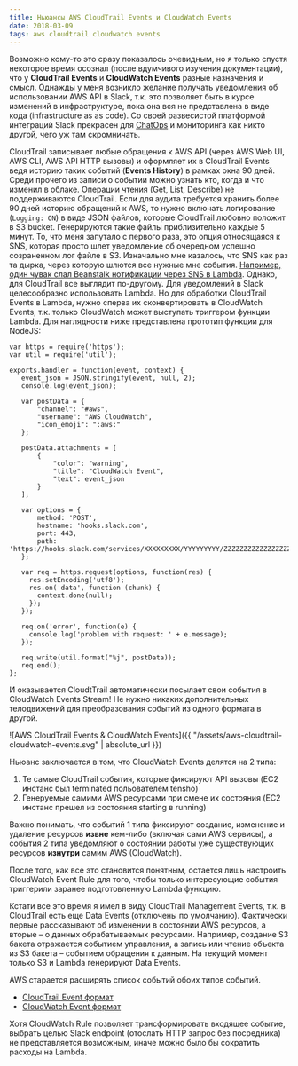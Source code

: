 ```yaml
---
title: Ньюансы AWS CloudTrail Events и CloudWatch Events
date: 2018-03-09
tags: aws cloudtrail cloudwatch events
---
```


Возможно кому-то это сразу показалось очевидным, но я только спустя некоторое время осознал (после вдумчивого изучения документации), что у **CloudTrail Events** и **CloudWatch Events** разные назначения и смысл. Однажды у меня возникло желание получать уведомления об использовании AWS API в Slack, т.к. это позволяет быть в курсе изменений в инфраструктуре, пока она вся не представлена в виде кода (infrastructure as as code). Со своей развесистой платформой интеграций Slack прекрасен для [ChatOps](https://en.wikipedia.org/wiki/ChatOps) и мониторинга как никто другой, чего уж там скромничать.

CloudTrail записывает любые обращения к AWS API (через AWS Web UI, AWS CLI, AWS API HTTP вызовы) и оформляет их в CloudTrail Events ведя историю таких событий (**Events History**) в рамках окна 90 дней. Среди прочего из записи о событии можно узнать кто, когда и что изменил в облаке. Операции чтения (Get, List, Describe) не поддерживаются CloudTrail. Если для аудита требуется хранить более 90 дней историю обращений к AWS, то нужно включать логирование (`Logging: ON`) в виде JSON файлов, которые CloudTrail любовно положит в S3 bucket. Генерируются такие файлы приблизительно каждые 5 минут. То, что меня запутало с первого раза, это опция относящаяся к SNS, которая просто шлет уведомление об очередном успешно созраненном лог файле в S3. Изначально мне казалось, что SNS как раз та дырка, через которую шлются все нужные мне события. [Например, один чувак слал Beanstalk нотификации через SNS в Lambda](https://medium.com/cohealo-engineering/how-set-up-a-slack-channel-to-be-an-aws-sns-subscriber-63b4d57ad3ea). Однако, для CloudTrail все выглядит по-другому. Для уведомлений в Slack целесообразно использовать Lambda. Но для обработки CloudTrail Events в Lambda, нужно сперва их сконвертировать в CloudWatch Events, т.к. только CloudWatch может выступать триггером функции Lambda. Для наглядности ниже представлена прототип функции для NodeJS:

 ```
var https = require('https');
var util = require('util');

exports.handler = function(event, context) {
    event_json = JSON.stringify(event, null, 2);
    console.log(event_json);

    var postData = {
        "channel": "#aws",
        "username": "AWS CloudWatch",
        "icon_emoji": ":aws:"
    };

    postData.attachments = [
        {
            "color": "warning",
            "title": "CloudWatch Event",
            "text": event_json
        }
    ];

    var options = {
        method: 'POST',
        hostname: 'hooks.slack.com',
        port: 443,
        path: 'https://hooks.slack.com/services/XXXXXXXXX/YYYYYYYYY/ZZZZZZZZZZZZZZZZZZZZZZZZ'
    };

    var req = https.request(options, function(res) {
      res.setEncoding('utf8');
      res.on('data', function (chunk) {
        context.done(null);
      });
    });

    req.on('error', function(e) {
      console.log('problem with request: ' + e.message);
    });

    req.write(util.format("%j", postData));
    req.end();
};
 ```

И оказывается CloudtTrail автоматически посылает свои события в CloudWatch Events Stream! Не нужно никаких дополнительных телодвижений для преобразования событий из одного формата в другой.

 ![AWS CloudTrail Events & CloudWatch Events]({{ "/assets/aws-cloudtrail-cloudwatch-events.svg" | absolute_url }})

Ньюанс заключается в том, что CloudWatch Events делятся на 2 типа:

 1. Те самые CloudTrail события, которые фиксируют API вызовы (EC2 инстанс был terminated польователем tensho)
 2. Генеруемые самими AWS ресурсами при смене их состояния (EC2 инстанс прешел из состояния starting в running)

 Важно понимать, что событий 1 типа фиксируют создание, изменение и удаление ресурсов **извне** кем-либо (включая сами AWS сервисы), а события 2 типа уведомляют о состоянии работы уже существующих ресурсов **изнутри** самим AWS (CloudWatch).

 После того, как все это становится понятным, остается лишь настроить CloudWatch Event Rule для того, чтобы только интересующие события триггерили заранее подготовленную Lambda функцию.

 Кстати все это время я имел в виду CloudTrail Management Events, т.к. в CloudTrail есть еще Data Events (отключены по умолчанию). Фактически первые рассказывают об изменении в состоянии AWS ресурсов, а вторые – о данных обрабатываемых ресурсами. Например, создание S3 бакета отражается событием управления, а запись или чтение объекта из S3 бакета – событием обращения к данным. На текущий момент только S3 и Lambda генерируют Data Events.

 AWS старается расширять список событий обоих типов событий.

 - [CloudTrail Event формат](https://docs.aws.amazon.com/awscloudtrail/latest/userguide/cloudtrail-event-reference.html)
 - [CloudWatch Event формат](https://docs.aws.amazon.com/AmazonCloudWatch/latest/events/EventTypes.html)

Хотя CloudWatch Rule позволяет трансформировать входящее событие, выбрать целью Slack endpoint (отослать HTTP запрос без посредника) не представляется возможным, иначе можно было бы сократить расходы на Lambda.
